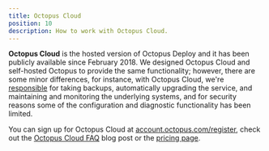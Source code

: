 ```yaml
---
title: Octopus Cloud
position: 10
description: How to work with Octopus Cloud.
---
```

**Octopus Cloud** is the hosted version of Octopus Deploy and it has been publicly available since February 2018. We designed Octopus Cloud and self-hosted Octopus to provide the same functionality; however, there are some minor differences, for instance, with Octopus Cloud, we're [responsible](/docs/administration/security/index.md#responsibility) for taking backups, automatically upgrading the service, and maintaining and monitoring the underlying systems, and for security reasons some of the configuration and diagnostic functionality has been limited. <!-- do we have specifics? -->

You can sign up for Octopus Cloud at [account.octopus.com/register](https://account.octopus.com/register), check out the [Octopus Cloud FAQ](https://octopus.com/blog/octopus-cloud-faq) blog post or the [pricing page](https://octopus.com/pricing/cloud).
